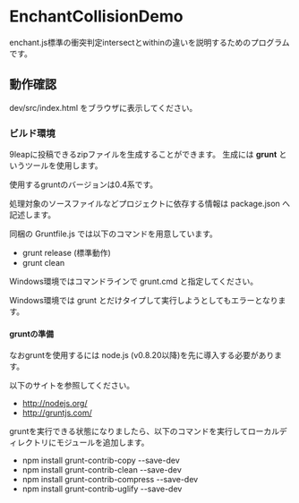 EnchantCollisionDemo
====================

enchant.js標準の衝突判定intersectとwithinの違いを説明するためのプログラムです。

## 動作確認

dev/src/index.html をブラウザに表示してください。

### ビルド環境

9leapに投稿できるzipファイルを生成することができます。
生成には **grunt** というツールを使用します。

使用するgruntのバージョンは0.4系です。

処理対象のソースファイルなどプロジェクトに依存する情報は package.json へ記述します。

同梱の Gruntfile.js では以下のコマンドを用意しています。

* grunt release (標準動作)
* grunt clean

Windows環境ではコマンドラインで grunt.cmd と指定してください。

Windows環境では grunt とだけタイプして実行しようとしてもエラーとなります。


#### gruntの準備

なおgruntを使用するには node.js (v0.8.20以降)を先に導入する必要があります。

以下のサイトを参照してください。

* http://nodejs.org/
* http://gruntjs.com/

gruntを実行できる状態になりましたら、以下のコマンドを実行してローカルディレクトリにモジュールを追加します。

* npm install grunt-contrib-copy --save-dev
* npm install grunt-contrib-clean --save-dev
* npm install grunt-contrib-compress --save-dev
* npm install grunt-contrib-uglify --save-dev

